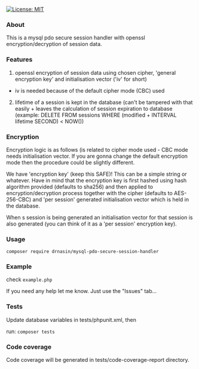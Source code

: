 [![License: MIT](https://img.shields.io/badge/License-MIT-yellow.svg)](https://opensource.org/licenses/MIT)

### About
This is a mysql pdo secure session handler with openssl encryption/decryption of session data.

### Features
   1. openssl encryption of session data using chosen cipher, 'general encryption key' and initialisation vector ('iv' for short)
   - iv is needed because of the default cipher mode (CBC) used
   2. lifetime of a session is kept in the database (can't be tampered with that easily + leaves the calculation of
   session expiration to database (example: DELETE FROM sessions WHERE (modified + INTERVAL lifetime SECOND) < NOW())

### Encryption
Encryption logic is as follows (is related to cipher mode used - CBC mode needs initialisation vector. If you are gonna
change the default encryption mode then the procedure could be slightly different.

We have 'encryption key' (keep this SAFE)! This can be a simple string or whatever.
Have in mind that the encryption key is first hashed using hash algorithm provided (defaults to sha256) and then applied to encryption/decryption process
together with the cipher (defaults to AES-256-CBC) and 'per session' generated initialisation vector which is held in the
database.

When s session is being generated an initialisation vector for that session is also generated (you can think of it as
a 'per session' encryption key).

### Usage

`composer require drnasin/mysql-pdo-secure-session-handler`

### Example

check `example.php`

If you need any help let me know. Just use the "Issues" tab...

### Tests
Update database variables in tests/phpunit.xml, then

run: `composer tests`

### Code coverage
Code coverage will be generated in tests/code-coverage-report directory.



